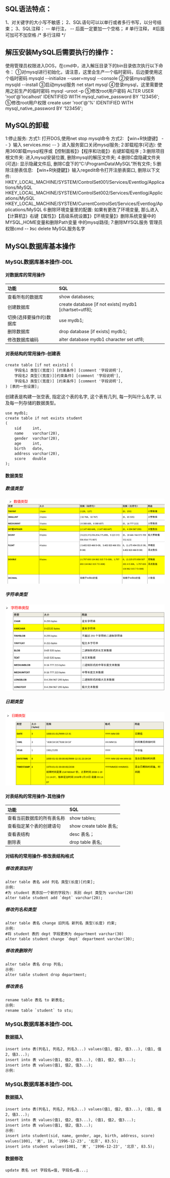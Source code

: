 ## SQL语法特点：
1、对关键字的大小写不敏感；
2、SQL语句可以以单行或者多行书写，以分号结束；
3、SQL注释：
	-- 单行注， -- 后面一定要加一个空格；
        # 单行注释， #后面可加可不加空格
	/*
	多行注释
	*/ 


## 解压安装MySQL后需要执行的操作：
使用管理员权限进入DOS，在cmd中，进入解压目录下的bin目录依次执行以下命令：
①对mysql进行初始化，请注意，这里会生产一个临时密码，后边要使用这个临时密码
	mysqld --initialize --user=mysql --console
②安装mysql服务
	mysqld --install
③启动mysql服务
	net start mysql
④登录mysql，这里需要使用之前生产的临时密码
	mysql -uroot –p
⑤修改root用户密码
	ALTER USER 'root'@'localhost' IDENTIFIED WITH mysql_native_password BY '123456';
⑤修改root用户权限
	create user 'root'@'%' IDENTIFIED WITH mysql_native_password BY ‘123456';


## MySQL的卸载
1:停止服务:
	方式1: 打开DOS,使用net stop mysql命令
	方式2: 【win+R快捷键】 -- 》输入 services.msc -- 》进入服务窗口关闭mysql服务;
2:卸载程序(可选):
	使用360卸载mysql程序或【控制面板】》【程序和功能】》右键卸载程序 ;
3:删除项目根文件夹:
	进入mysql安装位置, 删除mysql的解压文件夹;
4:删除C盘隐藏文件夹(可选):
	显示隐藏文件后, 删除C盘下的“C:\ProgramData\MySQL”所有文件;
5:删除注册表信息:
	【win+R快捷鍵】》输入regedit命令打开注册表窗口, 删除以下文件:
	HKEY_LOCAL_MACHINE/SYSTEM/ControlSet001/Services/Eventlog/Applications/MySQL
	HKEY_LOCAL_MACHINE/SYSTEM/ControlSet002/Services/Eventlog/Applications/MySQL
	HKEY_LOCAL_MACHINE/SYSTEM/CurrentControlSet/Services/Eventlog/Applications/MySQL
6:删除环境变量里的配置:
	如果有更改了环境变量, 那么进入【计算机】》右键【属性】》【高级系统设置】》【环境变量】》删除系统变量中的MYSQL_HOME变量和删除Path变量
	中的mysql路径;
7:删除MYSQL服务
	管理员权限cmd -- 》sc delete MySQL服务名字

## MySQL数据库基本操作
### MySQL数据库基本操作-DDL
#### 对数据库的常用操作
| 功能             | 	SQL                                                    |
|:---------------|:--------------------------------------------------------|
| 查看所有的数据库       | show databases;                                         |		
| 创建数据库          | create database [if not exists] mydb1 [chartset=utf8];  |
| 切换(选择要操作的)数据库  | use mydb1;                                              |
| 删除数据库          | 				drop database [if exists] mydb1;                    |
| 修改数据库编码        | 	alter database mydb1 character set utf8;               |
#### 对表结构的常用操作-创建表
```
create table [if not exists] (
	字段名1 类型[(宽度)] [约束条件] [comment '字段说明'],
	字段名2 类型[(宽度)][约束条件] [comment '字段说明'],
	字段名3 类型[(宽度)] [约束条件] [comment '字段说明'],
) [表的一些设置];
```
创建表是构建一张空表, 指定这个表的名字, 这个表有几列, 每一列叫什么名字, 以及每一列存储的数据类型。
```mysql
use mydb1;
create table if not exists student
(
	sid	    int,
	name    varchar(20),
	gender  varchar(20),
	age     int,
	birth   date,
	address varchar(20),
	score   double
);
```

#### 数据类型
##### 数值类型
![alt 数值类型](images/数值类型.png "数值类型")
##### 字符串类型
![alt 字符串类型](images/字符串类型.png "字符串类型")
##### 日期类型
![alt 日期类型](images/日期类型.png "日期类型")

#### 对表结构的常用操作-其他操作
| 功能            | SQL                   |
|:--------------|:----------------------|
| 查看当前数据库的所有表名称 | show tables;          |
| 查看指定某个表的创建语句  | show create table 表名; |
| 查看表结构         | desc 表名；              |
| 删除表           | drop table 表名;        |

#### 对结构的常用操作-修改表结构格式
##### 修改表添加列
	alter table 表名 add 列名 类型(长度)[约束];
	示例:
	#为 student 表添加一个新的字段为: 系别 dept 类型为 varchar(20)
	alter table student add `dept` varchar(20);
##### 修改列名和类型
	alter table 表名 change 旧列名 新列名 类型(长度) 约束;
	示例:
	#将 student 表的 dept 字段更换为 department varchar(30)
	alter table student change `dept` department varchar(30);
##### 修改表删除列
	alter table 表名 drop 列名;
	示例:
	alter table student drop department;
##### 修改表名
	rename table 表名 to 新表名;
	示例:
	rename table `student` to stu;

### MySQL数据库基本操作-DDL
#### 数据插入
	insert into 表(列名1, 列名2, 列名3...) values(值1, 值2, 值3...), (值1, 值2, 值3...);
	insert into 表 values(值1, 值2, 值3...), (值1, 值2, 值3...);
	insert into 表 values(值1, 值2, 值3...);
	示例:

### MySQL数据库基本操作-DDL
#### 数据插入
	insert into 表(列名1, 列名2, 列名3...) values(值1, 值2, 值3...), (值1, 值2, 值3...);
	insert into 表 values(值1, 值2, 值3...), (值1, 值2, 值3...);
	insert into 表 values(值1, 值2, 值3...);
	示例:
	insert into student(sid, name, gender, age, birth, address, score) 
	values(1001, '男', 18, '1996-12-23', '北京', 83.5);
	insert into student values(1001, '男', '1996-12-23', '北京', 83.5);
#### 数据修改
	update 表名 set 字段名=值, 字段名=值...;



































	